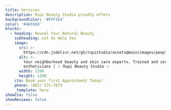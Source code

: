 ```yaml
---
title: Services
description: Rupi Beauty Studio proudly offers
backgroundColor: '#FFF1E4'
color: '#4A5568'
blocks:
  - heading: Reveal Your Natural Beauty
    subheading: Let Us Help You
    image:
      src: >-
        https://cdn.jsdelivr.net/gh/rupistudio/assets@main/images/people/hero-composite.png
      alt: >-
        Your neighborhood beauty and skin care experts. Trained and certified
        estheticians | ✨ Rupi Beauty Studio ✨
      width: 1200
      height: 1200
    cta: Book your first Appointment Today!
    phone: (862) 571-7873
    _template: hero
showCta: false
showReviews: false
---
```

